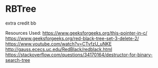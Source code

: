 # RBTree
extra credit bb

Resources Used:
https://www.geeksforgeeks.org/this-pointer-in-c/
https://www.geeksforgeeks.org/red-black-tree-set-3-delete-2/
https://www.youtube.com/watch?v=CTvfzU_uNKE
http://gauss.ececs.uc.edu/RedBlack/redblack.html
https://stackoverflow.com/questions/34170164/destructor-for-binary-search-tree
